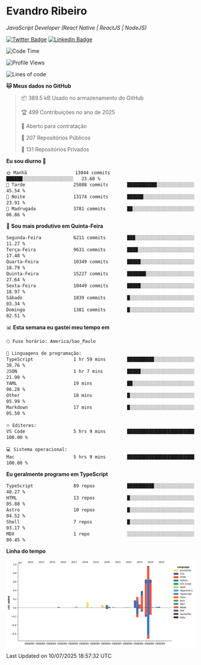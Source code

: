 # Evandro **Ribeiro**

*JavaScript Developer (React Native | ReactJS | NodeJS)*

[![Twitter Badge](https://img.shields.io/badge/-@ribeiroevandro-201B2D?style=flat-square&labelColor=201B2D&logo=twitter&logoColor=white&link=https://twitter.com/ribeiroevandro)](https://twitter.com/ribeiroevandro) 
[![Linkedin Badge](https://img.shields.io/badge/-Evandro%20Ribeiro-201B2D?style=flat-square&logo=Linkedin&logoColor=white&link=https://www.linkedin.com/in/ribeiroevandro)](https://www.linkedin.com/in/ribeiroevandro) 


<!--START_SECTION:waka-->
![Code Time](http://img.shields.io/badge/Code%20Time-4%2C588%20hrs%2024%20mins-blue)

![Profile Views](http://img.shields.io/badge/Visualizac%C3%B5es%20do%20perfil-0-blue)

![Lines of code](https://img.shields.io/badge/Desde%20o%20Hello%20World%20eu%20escrevi-34.8%20million%20linhas%20de%20c%C3%B3digo-blue)

**🐱 Meus dados no GitHub** 

> 📦 389.5 kB Usado no armazenamento do GitHub 
 > 
> 🏆 499 Contribuições no ano de 2025
 > 
> 💼 Aberto para contratação
 > 
> 📜 207 Repositórios Públicos 
 > 
> 🔑 131 Repositórios Privados 
 > 
**Eu sou diurno 🐤** 

```text
🌞 Manhã                  13044 commits       ██████░░░░░░░░░░░░░░░░░░░   23.68 % 
🌆 Tarde                  25088 commits       ███████████░░░░░░░░░░░░░░   45.54 % 
🌃 Noite                  13174 commits       ██████░░░░░░░░░░░░░░░░░░░   23.91 % 
🌙 Madrugada              3781 commits        ██░░░░░░░░░░░░░░░░░░░░░░░   06.86 % 
```
📅 **Sou mais produtivo em Quinta-Feira** 

```text
Segunda-Feira            6211 commits        ███░░░░░░░░░░░░░░░░░░░░░░   11.27 % 
Terça-Feira              9631 commits        ████░░░░░░░░░░░░░░░░░░░░░   17.48 % 
Quarta-Feira             10349 commits       █████░░░░░░░░░░░░░░░░░░░░   18.79 % 
Quinta-Feira             15227 commits       ███████░░░░░░░░░░░░░░░░░░   27.64 % 
Sexta-Feira              10449 commits       █████░░░░░░░░░░░░░░░░░░░░   18.97 % 
Sábado                   1839 commits        █░░░░░░░░░░░░░░░░░░░░░░░░   03.34 % 
Domingo                  1381 commits        █░░░░░░░░░░░░░░░░░░░░░░░░   02.51 % 
```


📊 **Esta semana eu gastei meu tempo em** 

```text
🕑︎ Fuso horário: America/Sao_Paulo

💬 Linguagens de programação: 
TypeScript               1 hr 59 mins        ██████████░░░░░░░░░░░░░░░   38.76 % 
JSON                     1 hr 7 mins         █████░░░░░░░░░░░░░░░░░░░░   21.90 % 
YAML                     19 mins             ██░░░░░░░░░░░░░░░░░░░░░░░   06.28 % 
Other                    18 mins             █░░░░░░░░░░░░░░░░░░░░░░░░   05.99 % 
Markdown                 17 mins             █░░░░░░░░░░░░░░░░░░░░░░░░   05.50 % 

🔥 Editores: 
VS Code                  5 hrs 9 mins        █████████████████████████   100.00 % 

💻 Sistema operacional: 
Mac                      5 hrs 9 mins        █████████████████████████   100.00 % 
```

**Eu geralmente programo em TypeScript** 

```text
TypeScript               89 repos            ██████████░░░░░░░░░░░░░░░   40.27 % 
HTML                     13 repos            █░░░░░░░░░░░░░░░░░░░░░░░░   05.88 % 
Astro                    10 repos            █░░░░░░░░░░░░░░░░░░░░░░░░   04.52 % 
Shell                    7 repos             █░░░░░░░░░░░░░░░░░░░░░░░░   03.17 % 
MDX                      1 repo              ░░░░░░░░░░░░░░░░░░░░░░░░░   00.45 % 
```



**Linha do tempo**

![Lines of Code chart](https://raw.githubusercontent.com/ribeiroevandro/ribeiroevandro/main/assets/bar_graph.png)


 Last Updated on 10/07/2025 18:57:32 UTC
<!--END_SECTION:waka-->
